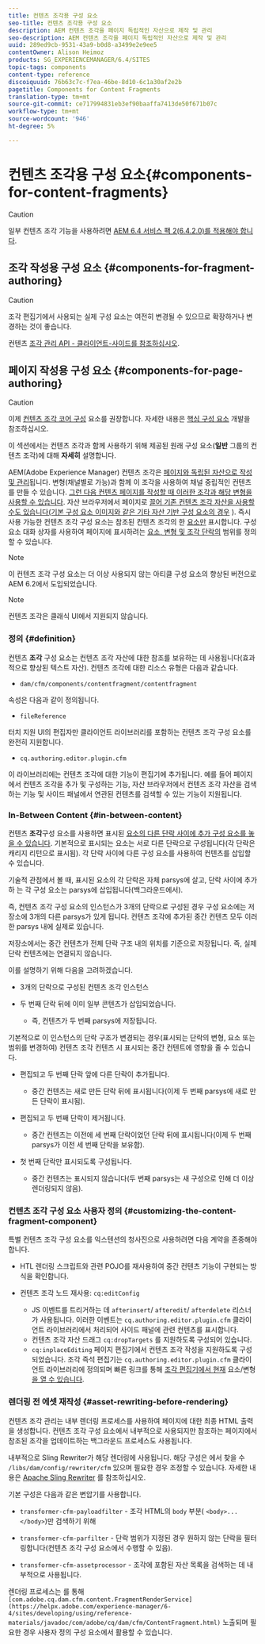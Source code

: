 ```yaml
---
title: 컨텐츠 조각용 구성 요소
seo-title: 컨텐츠 조각용 구성 요소
description: AEM 컨텐츠 조각을 페이지 독립적인 자산으로 제작 및 관리
seo-description: AEM 컨텐츠 조각을 페이지 독립적인 자산으로 제작 및 관리
uuid: 289ed9cb-9531-43a9-b0d8-a3499e2e9ee5
contentOwner: Alison Heimoz
products: SG_EXPERIENCEMANAGER/6.4/SITES
topic-tags: components
content-type: reference
discoiquuid: 76b63c7c-f7ea-46be-8d10-6c1a30af2e2b
pagetitle: Components for Content Fragments
translation-type: tm+mt
source-git-commit: ce717994831eb3ef90baaffa7413de50f671b07c
workflow-type: tm+mt
source-wordcount: '946'
ht-degree: 5%

---
```



# 컨텐츠 조각용 구성 요소{#components-for-content-fragments}

>[!CAUTION]
>
>일부 컨텐츠 조각 기능을 사용하려면 [AEM 6.4 서비스 팩 2(6.4.2.0)를 적용해야 합니다](/help/release-notes/sp-release-notes.md).

## 조각 작성용 구성 요소 {#components-for-fragment-authoring}

>[!CAUTION]
>
>조각 편집기에서 사용되는 실제 구성 요소는 여전히 변경될 수 있으므로 확장하거나 변경하는 것이 좋습니다.

컨텐츠 [조각 관리 API - 클라이언트-사이드를 참조하십시오](/help/sites-developing/customizing-content-fragments.md#the-content-fragment-management-api-client-side).

## 페이지 작성용 구성 요소 {#components-for-page-authoring}

>[!CAUTION]
>
>이제 [컨텐츠 조각 코어 구성](https://helpx.adobe.com/experience-manager/core-components/using/content-fragment-component.html) 요소를 권장합니다. 자세한 내용은 [핵심 구성 요소](https://helpx.adobe.com/experience-manager/core-components/using/developing.html) 개발을 참조하십시오.
>
>이 섹션에서는 컨텐츠 조각과 함께 사용하기 위해 제공된 원래 구성 요소(**일반** 그룹의 컨텐츠 조각)에 대해 **자세히** 설명합니다.

AEM(Adobe Experience Manager) 컨텐츠 조각은 [페이지와 독립된 자산으로 작성 및 관리](/help/assets/content-fragments.md)됩니다. 변형(채널별로 가능)과 함께 이 조각을 사용하여 채널 중립적인 컨텐츠를 만들 수 있습니다. [그런 다음 컨텐츠 페이지를 작성할 때 이러한 조각과 해당 변형을 사용할 수 있습니다](/help/sites-authoring/content-fragments.md). 자산 브라우저에서 페이지로 [끌어 기존 컨텐츠 조각 자산을 사용할 수도 있습니다(기본 구성 요소 이미지와 같은 기타 자산 기반 구성 요소의 경우](/help/sites-authoring/content-fragments.md#adding-a-content-fragment-to-your-page) ). 즉시 사용 가능한 컨텐츠 조각 구성 요소는 참조된 컨텐츠 조각의 한 [요소만](/help/assets/content-fragments.md#constituent-parts-of-a-content-fragment) 표시합니다. 구성 요소 대화 상자를 사용하여 페이지에 표시하려는 [요소, 변형 및 조각 단락의](/help/assets/content-fragments.md#constituent-parts-of-a-content-fragment) 범위를 정의할 수 있습니다.

>[!NOTE]
>
>이 컨텐츠 조각 구성 요소는 더 이상 사용되지 않는 아티클 구성 요소의 향상된 버전으로 AEM 6.2에서 도입되었습니다.

>[!NOTE]
>
>컨텐츠 조각은 클래식 UI에서 지원되지 않습니다.

### 정의 {#definition}

컨텐츠 **조각** 구성 요소는 컨텐츠 조각 자산에 대한 참조를 보유하는 데 사용됩니다(효과적으로 향상된 텍스트 자산). 컨텐츠 조각에 대한 리소스 유형은 다음과 같습니다.

* `dam/cfm/components/contentfragment/contentfragment`

속성은 다음과 같이 정의됩니다.

* `fileReference`

터치 지원 UI의 편집자만 클라이언트 라이브러리를 포함하는 컨텐츠 조각 구성 요소를 완전히 지원합니다.

* `cq.authoring.editor.plugin.cfm`

이 라이브러리에는 컨텐츠 조각에 대한 기능이 편집기에 추가됩니다. 예를 들어 페이지에서 컨텐츠 조각을 추가 및 구성하는 기능, 자산 브라우저에서 컨텐츠 조각 자산을 검색하는 기능 및 사이드 패널에서 연관된 컨텐츠를 검색할 수 있는 기능이 지원됩니다.

### In-Between Content {#in-between-content}

컨텐츠 **조각**&#x200B;구성 요소를 사용하면 표시된 [요소의 다른 단락 사이에 추가 구성 요소를 놓을 수 있습니다](/help/assets/content-fragments.md#constituent-parts-of-a-content-fragment). 기본적으로 표시되는 요소는 서로 다른 단락으로 구성됩니다(각 단락은 캐리지 리턴으로 표시됨). 각 단락 사이에 다른 구성 요소를 사용하여 컨텐츠를 삽입할 수 있습니다.

기술적 관점에서 볼 때, 표시된 요소의 각 단락은 자체 parsys에 살고, 단락 사이에 추가하 는 각 구성 요소는 parsys에 삽입됩니다(백그라운드에서).

즉, 컨텐츠 조각 구성 요소의 인스턴스가 3개의 단락으로 구성된 경우 구성 요소에는 저장소에 3개의 다른 parsys가 있게 됩니다. 컨텐츠 조각에 추가된 중간 컨텐츠 모두 이러한 parsys 내에 실제로 있습니다.

저장소에서는 중간 컨텐츠가 전체 단락 구조 내의 위치를 기준으로 저장됩니다. 즉, 실제 단락 컨텐츠에는 연결되지 않습니다.

이를 설명하기 위해 다음을 고려하겠습니다.

* 3개의 단락으로 구성된 컨텐츠 조각 인스턴스
* 두 번째 단락 뒤에 이미 일부 콘텐츠가 삽입되었습니다.

   * 즉, 컨텐츠가 두 번째 parsys에 저장됩니다.

기본적으로 이 인스턴스의 단락 구조가 변경되는 경우(표시되는 단락의 변형, 요소 또는 범위를 변경하여) 컨텐츠 조각 컨텐츠 시 표시되는 중간 컨텐트에 영향을 줄 수 있습니다.

* 편집되고 두 번째 단락 앞에 다른 단락이 추가됩니다.

   * 중간 컨텐츠는 새로 만든 단락 뒤에 표시됩니다(이제 두 번째 parsys에 새로 만든 단락이 표시됨).

* 편집되고 두 번째 단락이 제거됩니다.

   * 중간 컨텐츠는 이전에 세 번째 단락이었던 단락 뒤에 표시됩니다(이제 두 번째 parsys가 이전 세 번째 단락을 보유함).

* 첫 번째 단락만 표시되도록 구성됩니다.

   * 중간 컨텐츠는 표시되지 않습니다(두 번째 parsys는 새 구성으로 인해 더 이상 렌더링되지 않음).

### 컨텐츠 조각 구성 요소 사용자 정의 {#customizing-the-content-fragment-component}

특별 컨텐츠 조각 구성 요소를 익스텐션의 청사진으로 사용하려면 다음 계약을 존중해야 합니다.

* HTL 렌더링 스크립트와 관련 POJO를 재사용하여 중간 컨텐츠 기능이 구현되는 방식을 확인합니다.
* 컨텐츠 조각 노드 재사용: `cq:editConfig`

   * JS 이벤트를 트리거하는 데 `afterinsert`/ `afteredit`/ `afterdelete` 리스너가 사용됩니다. 이러한 이벤트는 `cq.authoring.editor.plugin.cfm` 클라이언트 라이브러리에서 처리되어 사이드 패널에 관련 컨텐츠를 표시합니다.
   * 컨텐츠 조각 자산 드래그 `cq:dropTargets` 를 지원하도록 구성되어 있습니다.
   * `cq:inplaceEditing` 페이지 편집기에서 컨텐츠 조각 작성을 지원하도록 구성되었습니다. 조각 즉석 편집기는 `cq.authoring.editor.plugin.cfm` 클라이언트 라이브러리에 정의되며 빠른 링크를 통해 [조각 편집기에서 현재](/help/assets/content-fragments.md#constituent-parts-of-a-content-fragment) 요소/변형 [을 열 수 있습니다](/help/assets/content-fragments-variations.md).

### 렌더링 전 에셋 재작성 {#asset-rewriting-before-rendering}

컨텐츠 조각 관리는 내부 렌더링 프로세스를 사용하여 페이지에 대한 최종 HTML 출력을 생성합니다. 컨텐츠 조각 구성 요소에서 내부적으로 사용되지만 참조하는 페이지에서 참조된 조각을 업데이트하는 백그라운드 프로세스도 사용됩니다.

내부적으로 Sling Rewriter가 해당 렌더링에 사용됩니다. 해당 구성은 에서 찾을 수 `/libs/dam/config/rewriter/cfm` 있으며 필요한 경우 조정할 수 있습니다. 자세한 내용은 [Apache Sling Rewriter](https://sling.apache.org/documentation/bundles/output-rewriting-pipelines-org-apache-sling-rewriter.html) 를 참조하십시오.

기본 구성은 다음과 같은 변압기를 사용합니다.

* `transformer-cfm-payloadfilter` - 조각 HTML의 `body` 부분( `<body>...</body>`)만 검색하기 위해

* `transformer-cfm-parfilter` - 단락 범위가 지정된 경우 원하지 않는 단락을 필터링합니다(컨텐츠 조각 구성 요소에서 수행할 수 있음).
* `transformer-cfm-assetprocessor` - 조각에 포함된 자산 목록을 검색하는 데 내부적으로 사용됩니다.

렌더링 프로세스는 를 통해 ` [com.adobe.cq.dam.cfm.content.FragmentRenderService](https://helpx.adobe.com/experience-manager/6-4/sites/developing/using/reference-materials/javadoc/com/adobe/cq/dam/cfm/ContentFragment.html)` 노출되며 필요한 경우 사용자 정의 구성 요소에서 활용할 수 있습니다.